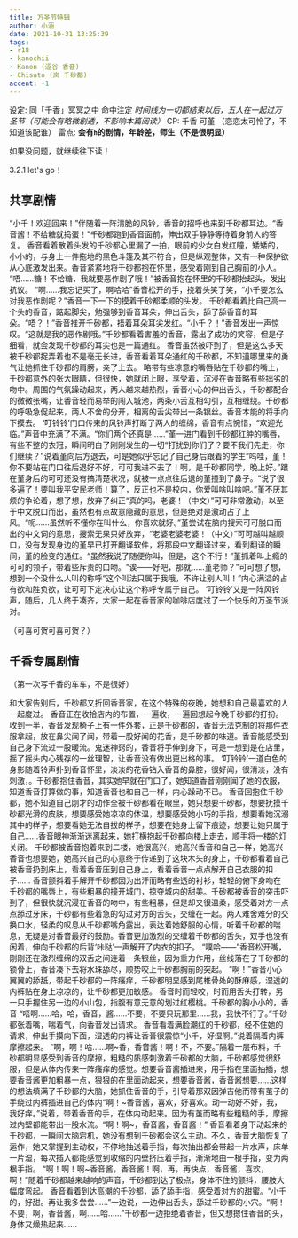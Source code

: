 ```yaml
---
title: 万圣节特辑
author: 小涵
date: 2021-10-31 13:25:39
tags:
- r18
- kanochii
- Kanon (涩谷 香音)
- Chisato (岚 千砂都)
accent: -1
---
```


设定:
同「千香」冥冥之中 命中注定
*时间线为一切都结束以后，五人在一起过万圣节（可能会有略微剧透，不影响本篇阅读）*
CP: 千香 可堇 （恋恋太可怜了，不知道该配谁）
雷点: **会有`h`的剧情，年龄差，师生（不是很明显）**

如果没问题，就继续往下读！

<!-- more -->

3.2.1 let's go！

## 共享剧情

“小千！欢迎回来！”伴随着一阵清脆的风铃，香音的招呼也来到千砂都耳边。“香音酱！不给糖就捣蛋！”千砂都跑到香音面前，伸出双手静静等待着身前人的答复。
香音看着散着头发的千砂都心里漏了一拍，眼前的少女白发红瞳，矮矮的，小小的，与身上一件拖地的黑色斗篷及其不符合，但是纵观整体，又有一种保护欲从心底激发出来。香音紧紧地将千砂都抱在怀里，感受着刚到自己胸前的小人。
“唔......糖！不给糖，我就要恶作剧了哦！”被香音抱在怀里的千砂都抬起头，发出抗议。
“啊......我忘记买了，啊哈哈”香音松开的手，挠着头笑了笑，“小千要怎么对我恶作剧呢？”香音一下一下的摸着千砂都柔顺的头发。
千砂都看着比自己高一个头的香音，踮起脚尖，勉强够到香音耳朵，伸出舌头，舔了舔香音的耳朵。“唔？！”香音推开千砂都，捂着耳朵耳尖发红。“小千？！”香音发出一声惊叹。“这就是我的恶作剧哦。”千砂都看着害羞的香音，露出了成功的笑容，但是仔细看，就会发现千砂都的耳尖也是一篇通红。
香音虽然被吓到了，但是这么多天被千砂都捉弄着也不是毫无长进，香音看着耳朵通红的千砂都，不知道哪里来的勇气让她抓住千砂都的肩膀，亲了上去。
略带有些凉意的嘴唇贴在千砂都的嘴上，千砂都意外的张大眼睛，但很快，她就闭上眼，享受着，沉浸在香音略有些拙劣的吻中。周围的气氛躁动起来，两人越来越热烈，香音小心的伸出舌头，千砂都配合的微微张嘴，让香音轻而易举的闯入城池，两条小舌互相勾引，互相缠绕。千砂都的呼吸急促起来，两人不舍的分开，相离的舌尖带出一条银丝。香音本能的将手向下摸去。
‘叮铃铃’门口传来的风铃声打断了两人的缠绵，香音有点惋惜，“欢迎光临。”声音中充满了不满。“你们两个还真是......”堇一进门看到千砂都红肿的嘴唇，有些不整的衣冠，瞬间明白了刚刚发生的一切“打扰到你们了？要不我们先走，你们继续？”说着堇向后方退去，可是她似乎忘记了自己身后跟着的学生“呜哇，堇！你不要站在门口往后退好不好，可可我进不去了！啊，是千砂都同学，晚上好。”跟在堇身后的可可还没有搞清楚状况，就被一点点往后退的堇撞到了鼻子。“说了很多遍了！要叫我平安民老师！算了，反正也不是校内，你爱叫啥叫啥吧。”堇不厌其烦的争论着，想了想，放弃了纠正“真的吗，老婆！（中文）”可可非常激动，以至于中文脱口而出，虽然也有点故意隐藏的意思，但是绝对是激动占了上风。“呃......虽然听不懂你在叫什么，你喜欢就好。”堇尝试在脑内搜索可可脱口而出的中文词的意思，搜索无果只好放弃，“老婆老婆老婆！（中文）”可可越叫越顺口，没有发现身边的堇早已打开翻译软件，将那段中文翻译过来，看到翻译的瞬间，堇的脸变的通红。“虽然我说了随便你叫，但是，这个不行！”堇抓着叫上瘾的可可的领子，带着些斥责的口吻。“诶——好吧，那就......堇老师？”可可想了想，想到一个没什么人叫的称呼“这个叫法只属于我哦，不许让别人叫！”内心满溢的占有欲和胜负欲，让可可下定决心让这个称呼专属于自己。
‘叮铃铃’又是一阵风铃声，随后，几人终于凑齐，大家一起在香音家的咖啡店度过了一个快乐的万圣节派对。

（可喜可贺可喜可贺？）

## 千香专属剧情

（第一次写千香的车车，不是很好）

和大家告别后，千砂都又折回香音家，在这个特殊的夜晚，她想和自己最喜欢的人一起度过。
香音正在收拾店内的布置，一遍收，一遍回想起今晚千砂都的打扮。收到一半，香音发现椅子上有一件外套，正是千砂都的，香音无法克制的将那件衣服拿起，放在鼻尖闻了闻，带着一股好闻的花香，是千砂都的味道。香音能感受到自己身下流过一股暖流。鬼迷神窍的，香音将手伸到身下，可是一想到是在店里，摇了摇头内心残存的一丝理智，让香音没有做出更出格的事。
‘叮铃铃’一道白色的身影随着铃声扑到香音怀里，淡淡的花香钻入香音的鼻腔，很好闻，很清淡，没有刺激，。千砂都抱住香音，其实她早就在门口了，她知道香音刚刚闻了她的衣服，知道香音打算做的事，知道香音也和自己一样，内心躁动不已。
香音回抱住千砂都，她不知道自己刚才的动作全被千砂都看在眼里，她只想要千砂都，想要抚摸千砂都光滑的皮肤，想要感受她凉凉的体温，想要感受她小巧的手指，想要看她沉溺其中的样子，想要看她无法自拔的样子，想要在她身上留下痕迹，想要让她只属于自己......香音眼神渐渐迷离起来，她打横抱起千砂都向楼上走去，顺手将一楼的灯关闭。
千砂都被香音抱着来到二楼，她很高兴，她高兴香音和自己一样，她高兴香音也想要她，她高兴自己的心意终于传递到了这块木头的身上，千砂都看着自己被香音扔到床上，看着香音压到自己身上，看着香音一点点解开自己衣服的扣子......
香音颤抖着手解开千砂都因为出汗而略有些透的衬衫，轻轻的俯下身吻在千砂都的嘴唇上，有些粗暴的撞开城门，掠夺城内的甜美。千砂都被香音的突击吓到了，但很快就沉浸在香音的吻中，有些粗暴，但是却又很温柔，感受着对方一点点舔过牙床，千砂都有些着急的勾过对方的舌头，交缠在一起。两人难舍难分的交换口水，轻柔的叹息从千砂都嘴角露出，表达着她舒服的心情，听着千砂都的喘息，无疑是对香音最好的鼓励。香音更加激烈的交缠着千砂都的舌头，双手也没有闲着，伸向千砂都的后背‘咔哒’一声解开了内衣的扣子。
“噗哈——”香音松开嘴，刚刚还在激烈缠绵的双舌之间连着一条银丝，因为重力作用，丝线落在了千砂都的锁骨上，香音凑下去将水珠舔尽，顺势咬上千砂都胸前的突起。
“啊！”香音小心翼翼的舔舐，带起千砂都的一阵瘙痒，千砂都明显感到尾椎骨处的酥麻感，湿透的内裤贴在身上凉凉的，让千砂都更加敏感。
香音时而轻咬，时而用舌头打转，另一只手握住另一边的小山包，指腹有意无意的划过红樱桃。千砂都的胸小小的，香音
“唔啊......哈，哈，香音，酱......不要，不要只玩那里......我，我快不行了。”千砂都张着嘴，喘着气，向香音发出请求。
香音看着满脸潮红的千砂都，经不住她的请求，伸出手摸向下面，湿透的内裤让香音很震惊“小千，好湿啊。”说着隔着内裤摩擦起来。
“啊，啊！哈......啊~香，香音酱！啊！不，不要。”隔着一层布料，千砂都明显感受到香音的摩擦，粗糙的质感刺激着千砂都的大脑，千砂都感觉很舒服，但是从体内传来一阵瘙痒的感觉。想要香音酱插进来，用手指在里面抽插，想要香音酱更加粗暴一点，狠狠的在里面动起来，想要香音酱，香音酱想要......这样的想法填满了千砂都的大脑，她抓住香音的手，引导着那双因弹吉他而带有茧子的手绕过内裤插进自己的体内“啊！~香音酱，喜欢，好喜欢。动一动好不好，我，我好痒。”说着，带着香音的手，在体内动起来。因为有茧而略有些粗糙的手，摩擦过内壁都能带出一股水流。“啊！啊~，香音酱，香音酱！”
香音看着身下动起来的千砂都，一瞬间大脑宕机，她没有想到千砂都会这么主动。不久，香音大脑恢复了运作，她又掌握到主动权，不停地抽送着手指，每次抽出都会带起一片水声，床单一片湿，每次插入都能感觉到收缩的内壁挤压着手指，渐渐地由一根手指，变为两根手指。
“啊！啊！啊~香音酱，香音酱！啊，再，再快点，香音酱，喜欢，啊！”随着千砂都越来越响的声音，千砂都到达了极点，身体不住的颤抖，腰肢大幅度弯起。
香音看着到达高潮的千砂都，舔了舔手指，感受着对方的甜蜜。“小千的，好甜。再让我多尝尝......”一边说，一边伸出舌头，舔过千砂都的小穴。“啊！不要，啊，香音酱，啊......哈......”千砂都一边拒绝着香音，但又想摁住香音的头，身体又燥热起来......
